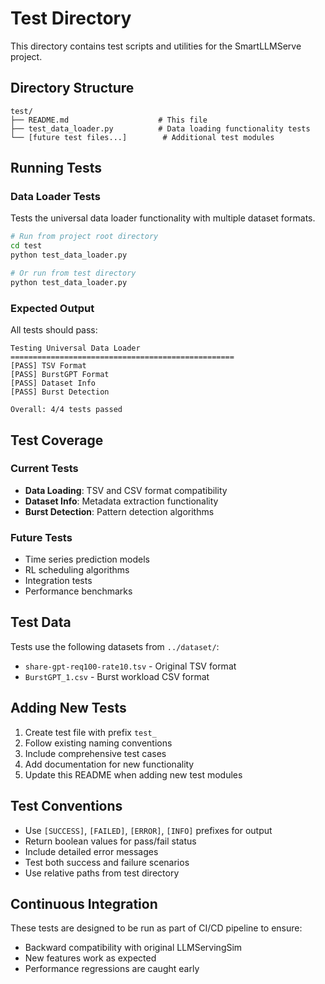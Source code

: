 # Test Directory

This directory contains test scripts and utilities for the SmartLLMServe project.

## Directory Structure

```
test/
├── README.md                    # This file
├── test_data_loader.py          # Data loading functionality tests
└── [future test files...]        # Additional test modules
```

## Running Tests

### Data Loader Tests
Tests the universal data loader functionality with multiple dataset formats.

```bash
# Run from project root directory
cd test
python test_data_loader.py

# Or run from test directory
python test_data_loader.py
```

### Expected Output
All tests should pass:
```
Testing Universal Data Loader
==================================================
[PASS] TSV Format
[PASS] BurstGPT Format
[PASS] Dataset Info
[PASS] Burst Detection

Overall: 4/4 tests passed
```

## Test Coverage

### Current Tests
- **Data Loading**: TSV and CSV format compatibility
- **Dataset Info**: Metadata extraction functionality
- **Burst Detection**: Pattern detection algorithms

### Future Tests
- Time series prediction models
- RL scheduling algorithms
- Integration tests
- Performance benchmarks

## Test Data

Tests use the following datasets from `../dataset/`:
- `share-gpt-req100-rate10.tsv` - Original TSV format
- `BurstGPT_1.csv` - Burst workload CSV format

## Adding New Tests

1. Create test file with prefix `test_`
2. Follow existing naming conventions
3. Include comprehensive test cases
4. Add documentation for new functionality
5. Update this README when adding new test modules

## Test Conventions

- Use `[SUCCESS]`, `[FAILED]`, `[ERROR]`, `[INFO]` prefixes for output
- Return boolean values for pass/fail status
- Include detailed error messages
- Test both success and failure scenarios
- Use relative paths from test directory

## Continuous Integration

These tests are designed to be run as part of CI/CD pipeline to ensure:
- Backward compatibility with original LLMServingSim
- New features work as expected
- Performance regressions are caught early
